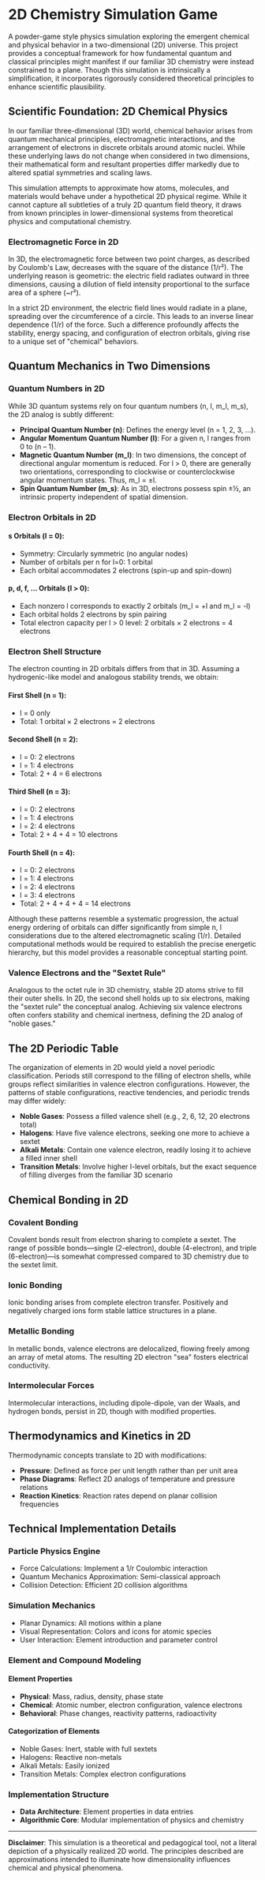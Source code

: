 # 2D Chemistry Simulation Game

A powder-game style physics simulation exploring the emergent chemical and physical behavior in a two-dimensional (2D) universe. This project provides a conceptual framework for how fundamental quantum and classical principles might manifest if our familiar 3D chemistry were instead constrained to a plane. Though this simulation is intrinsically a simplification, it incorporates rigorously considered theoretical principles to enhance scientific plausibility.

## Scientific Foundation: 2D Chemical Physics

In our familiar three-dimensional (3D) world, chemical behavior arises from quantum mechanical principles, electromagnetic interactions, and the arrangement of electrons in discrete orbitals around atomic nuclei. While these underlying laws do not change when considered in two dimensions, their mathematical form and resultant properties differ markedly due to altered spatial symmetries and scaling laws.

This simulation attempts to approximate how atoms, molecules, and materials would behave under a hypothetical 2D physical regime. While it cannot capture all subtleties of a truly 2D quantum field theory, it draws from known principles in lower-dimensional systems from theoretical physics and computational chemistry.

### Electromagnetic Force in 2D

In 3D, the electromagnetic force between two point charges, as described by Coulomb's Law, decreases with the square of the distance (1/r²). The underlying reason is geometric: the electric field radiates outward in three dimensions, causing a dilution of field intensity proportional to the surface area of a sphere (~r²).

In a strict 2D environment, the electric field lines would radiate in a plane, spreading over the circumference of a circle. This leads to an inverse linear dependence (1/r) of the force. Such a difference profoundly affects the stability, energy spacing, and configuration of electron orbitals, giving rise to a unique set of "chemical" behaviors.

## Quantum Mechanics in Two Dimensions

### Quantum Numbers in 2D

While 3D quantum systems rely on four quantum numbers (n, l, m_l, m_s), the 2D analog is subtly different:

- **Principal Quantum Number (n)**: Defines the energy level (n = 1, 2, 3, ...).
- **Angular Momentum Quantum Number (l)**: For a given n, l ranges from 0 to (n – 1).
- **Magnetic Quantum Number (m_l)**: In two dimensions, the concept of directional angular momentum is reduced. For l > 0, there are generally two orientations, corresponding to clockwise or counterclockwise angular momentum states. Thus, m_l = ±l.
- **Spin Quantum Number (m_s)**: As in 3D, electrons possess spin ±½, an intrinsic property independent of spatial dimension.

### Electron Orbitals in 2D

#### s Orbitals (l = 0):
- Symmetry: Circularly symmetric (no angular nodes)
- Number of orbitals per n for l=0: 1 orbital
- Each orbital accommodates 2 electrons (spin-up and spin-down)

#### p, d, f, ... Orbitals (l > 0):
- Each nonzero l corresponds to exactly 2 orbitals (m_l = +l and m_l = -l)
- Each orbital holds 2 electrons by spin pairing
- Total electron capacity per l > 0 level: 2 orbitals × 2 electrons = 4 electrons

### Electron Shell Structure

The electron counting in 2D orbitals differs from that in 3D. Assuming a hydrogenic-like model and analogous stability trends, we obtain:

#### First Shell (n = 1):
- l = 0 only
- Total: 1 orbital × 2 electrons = 2 electrons

#### Second Shell (n = 2):
- l = 0: 2 electrons
- l = 1: 4 electrons
- Total: 2 + 4 = 6 electrons

#### Third Shell (n = 3):
- l = 0: 2 electrons
- l = 1: 4 electrons
- l = 2: 4 electrons
- Total: 2 + 4 + 4 = 10 electrons

#### Fourth Shell (n = 4):
- l = 0: 2 electrons
- l = 1: 4 electrons
- l = 2: 4 electrons
- l = 3: 4 electrons
- Total: 2 + 4 + 4 + 4 = 14 electrons

Although these patterns resemble a systematic progression, the actual energy ordering of orbitals can differ significantly from simple n, l considerations due to the altered electromagnetic scaling (1/r). Detailed computational methods would be required to establish the precise energetic hierarchy, but this model provides a reasonable conceptual starting point.

### Valence Electrons and the "Sextet Rule"

Analogous to the octet rule in 3D chemistry, stable 2D atoms strive to fill their outer shells. In 2D, the second shell holds up to six electrons, making the "sextet rule" the conceptual analog. Achieving six valence electrons often confers stability and chemical inertness, defining the 2D analog of "noble gases."

## The 2D Periodic Table

The organization of elements in 2D would yield a novel periodic classification. Periods still correspond to the filling of electron shells, while groups reflect similarities in valence electron configurations. However, the patterns of stable configurations, reactive tendencies, and periodic trends may differ widely:

- **Noble Gases**: Possess a filled valence shell (e.g., 2, 6, 12, 20 electrons total)
- **Halogens**: Have five valence electrons, seeking one more to achieve a sextet
- **Alkali Metals**: Contain one valence electron, readily losing it to achieve a filled inner shell
- **Transition Metals**: Involve higher l-level orbitals, but the exact sequence of filling diverges from the familiar 3D scenario

## Chemical Bonding in 2D

### Covalent Bonding
Covalent bonds result from electron sharing to complete a sextet. The range of possible bonds—single (2-electron), double (4-electron), and triple (6-electron)—is somewhat compressed compared to 3D chemistry due to the sextet limit.

### Ionic Bonding
Ionic bonding arises from complete electron transfer. Positively and negatively charged ions form stable lattice structures in a plane.

### Metallic Bonding
In metallic bonds, valence electrons are delocalized, flowing freely among an array of metal atoms. The resulting 2D electron "sea" fosters electrical conductivity.

### Intermolecular Forces
Intermolecular interactions, including dipole-dipole, van der Waals, and hydrogen bonds, persist in 2D, though with modified properties.

## Thermodynamics and Kinetics in 2D

Thermodynamic concepts translate to 2D with modifications:
- **Pressure**: Defined as force per unit length rather than per unit area
- **Phase Diagrams**: Reflect 2D analogs of temperature and pressure relations
- **Reaction Kinetics**: Reaction rates depend on planar collision frequencies

## Technical Implementation Details

### Particle Physics Engine
- Force Calculations: Implement a 1/r Coulombic interaction
- Quantum Mechanics Approximation: Semi-classical approach
- Collision Detection: Efficient 2D collision algorithms

### Simulation Mechanics
- Planar Dynamics: All motions within a plane
- Visual Representation: Colors and icons for atomic species
- User Interaction: Element introduction and parameter control

### Element and Compound Modeling

#### Element Properties
- **Physical**: Mass, radius, density, phase state
- **Chemical**: Atomic number, electron configuration, valence electrons
- **Behavioral**: Phase changes, reactivity patterns, radioactivity

#### Categorization of Elements
- Noble Gases: Inert, stable with full sextets
- Halogens: Reactive non-metals
- Alkali Metals: Easily ionized
- Transition Metals: Complex electron configurations

### Implementation Structure
- **Data Architecture**: Element properties in data entries
- **Algorithmic Core**: Modular implementation of physics and chemistry

---

**Disclaimer**: This simulation is a theoretical and pedagogical tool, not a literal depiction of a physically realized 2D world. The principles described are approximations intended to illuminate how dimensionality influences chemical and physical phenomena.